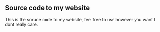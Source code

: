 ## Source code to my website

This is the soruce code to my website, feel free to use however you want I dont really care.